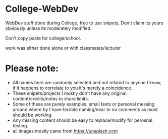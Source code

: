 # College-WebDev
WebDev stuff done during College, free to use snipets, Don't claim its yours obviously unless its moderately modified.

Don't copy paste for college/school.

work was either done alone or with classmates/lecturer

# Please note:
- All names here are randomly selected and not related to anyone I know, if it happens to correlate to you it's merely a coincidence.
- These snipets/projects I mostly don't have any original content/credits/notes to share limits.
- Some of these are purely examples, small tests or personal messing around where by I have terrible naming/near to no comments as most should be working.
- Any missing content should be easy to replace/modify for perosnal testing.
- all images mostly came from https://unsplash.com
